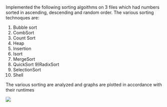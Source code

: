 Implemented the following sorting algoithms on 3 files which had numbers sorted
in ascending, descending and random order. The various sorting technoques are:
1) Bubble sort
2) CombSort
3) Count Sort
4) Heap
5) Insertion
6) Isort
7) MergeSort
8) QuickSort
9)RadixSort
10) SelectionSort
11) Shell


The various sorting are analyzed and graphs are plotted in accordance with their runtimes

![](ascen.JPEG)

